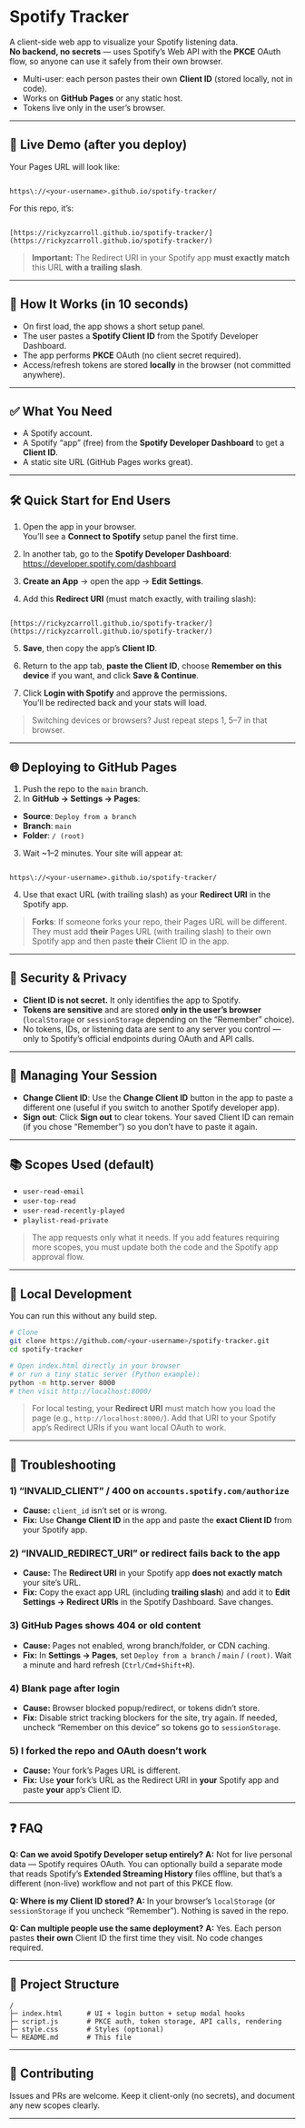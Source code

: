 # Spotify Tracker

A client-side web app to visualize your Spotify listening data.  
**No backend, no secrets** — uses Spotify’s Web API with the **PKCE** OAuth flow, so anyone can use it safely from their own browser.

- Multi-user: each person pastes their own **Client ID** (stored locally, not in code).
- Works on **GitHub Pages** or any static host.
- Tokens live only in the user’s browser.

---

## 🚀 Live Demo (after you deploy)

Your Pages URL will look like:

```

https\://<your-username>.github.io/spotify-tracker/

```

For this repo, it’s:

```

[https://rickyzcarroll.github.io/spotify-tracker/](https://rickyzcarroll.github.io/spotify-tracker/)

```

> **Important:** The Redirect URI in your Spotify app **must exactly match** this URL **with a trailing slash**.

---

## 🧠 How It Works (in 10 seconds)

- On first load, the app shows a short setup panel.
- The user pastes a **Spotify Client ID** from the Spotify Developer Dashboard.
- The app performs **PKCE** OAuth (no client secret required).
- Access/refresh tokens are stored **locally** in the browser (not committed anywhere).

---

## ✅ What You Need

- A Spotify account.
- A Spotify “app” (free) from the **Spotify Developer Dashboard** to get a **Client ID**.
- A static site URL (GitHub Pages works great).

---

## 🛠 Quick Start for **End Users**

1. Open the app in your browser.  
   You’ll see a **Connect to Spotify** setup panel the first time.

2. In another tab, go to the **Spotify Developer Dashboard**:  
   https://developer.spotify.com/dashboard

3. **Create an App** → open the app → **Edit Settings**.

4. Add this **Redirect URI** (must match exactly, with trailing slash):  
```

[https://rickyzcarroll.github.io/spotify-tracker/](https://rickyzcarroll.github.io/spotify-tracker/)

```

5. **Save**, then copy the app’s **Client ID**.

6. Return to the app tab, **paste the Client ID**, choose **Remember on this device** if you want, and click **Save & Continue**.

7. Click **Login with Spotify** and approve the permissions.  
You’ll be redirected back and your stats will load.

> Switching devices or browsers? Just repeat steps 1, 5–7 in that browser.

---

## 🌐 Deploying to **GitHub Pages**

1. Push the repo to the `main` branch.
2. In **GitHub → Settings → Pages**:
- **Source**: `Deploy from a branch`
- **Branch**: `main`
- **Folder**: `/ (root)`
3. Wait ~1–2 minutes. Your site will appear at:
```

https\://<your-username>.github.io/spotify-tracker/

````
4. Use that exact URL (with trailing slash) as your **Redirect URI** in the Spotify app.

> **Forks**: If someone forks your repo, their Pages URL will be different. They must add **their** Pages URL (with trailing slash) to their own Spotify app and then paste **their** Client ID in the app.

---

## 🔐 Security & Privacy

- **Client ID is not secret.** It only identifies the app to Spotify.
- **Tokens are sensitive** and are stored **only in the user’s browser** (`localStorage` or `sessionStorage` depending on the “Remember” choice).
- No tokens, IDs, or listening data are sent to any server you control — only to Spotify’s official endpoints during OAuth and API calls.

---

## 🔄 Managing Your Session

- **Change Client ID**: Use the **Change Client ID** button in the app to paste a different one (useful if you switch to another Spotify developer app).
- **Sign out**: Click **Sign out** to clear tokens. Your saved Client ID can remain (if you chose “Remember”) so you don’t have to paste it again.

---

## 📚 Scopes Used (default)

- `user-read-email`
- `user-top-read`
- `user-read-recently-played`
- `playlist-read-private`

> The app requests only what it needs. If you add features requiring more scopes, you must update both the code and the Spotify app approval flow.

---

## 🧪 Local Development

You can run this without any build step.

```bash
# Clone
git clone https://github.com/<your-username>/spotify-tracker.git
cd spotify-tracker

# Open index.html directly in your browser
# or run a tiny static server (Python example):
python -m http.server 8000
# then visit http://localhost:8000/
````

> For local testing, your **Redirect URI** must match how you load the page (e.g., `http://localhost:8000/`). Add that URI to your Spotify app’s Redirect URIs if you want local OAuth to work.

---

## 🧯 Troubleshooting

### 1) “INVALID\_CLIENT” / 400 on `accounts.spotify.com/authorize`

* **Cause:** `client_id` isn’t set or is wrong.
* **Fix:** Use **Change Client ID** in the app and paste the **exact Client ID** from your Spotify app.

### 2) “INVALID\_REDIRECT\_URI” or redirect fails back to the app

* **Cause:** The **Redirect URI** in your Spotify app **does not exactly match** your site’s URL.
* **Fix:** Copy the exact app URL (including **trailing slash**) and add it to **Edit Settings → Redirect URIs** in the Spotify Dashboard. Save changes.

### 3) GitHub Pages shows 404 or old content

* **Cause:** Pages not enabled, wrong branch/folder, or CDN caching.
* **Fix:** In **Settings → Pages**, set `Deploy from a branch` / `main` / `(root)`. Wait a minute and hard refresh (`Ctrl/Cmd+Shift+R`).

### 4) Blank page after login

* **Cause:** Browser blocked popup/redirect, or tokens didn’t store.
* **Fix:** Disable strict tracking blockers for the site, try again. If needed, uncheck “Remember on this device” so tokens go to `sessionStorage`.

### 5) I forked the repo and OAuth doesn’t work

* **Cause:** Your fork’s Pages URL is different.
* **Fix:** Use **your** fork’s URL as the Redirect URI in **your** Spotify app and paste **your** app’s Client ID.

---

## ❓ FAQ

**Q: Can we avoid Spotify Developer setup entirely?**
**A:** Not for live personal data — Spotify requires OAuth. You can optionally build a separate mode that reads Spotify’s **Extended Streaming History** files offline, but that’s a different (non-live) workflow and not part of this PKCE flow.

**Q: Where is my Client ID stored?**
**A:** In your browser’s `localStorage` (or `sessionStorage` if you uncheck “Remember”). Nothing is saved in the repo.

**Q: Can multiple people use the same deployment?**
**A:** Yes. Each person pastes **their own** Client ID the first time they visit. No code changes required.

---

## 🧭 Project Structure

```
/
├─ index.html      # UI + login button + setup modal hooks
├─ script.js       # PKCE auth, token storage, API calls, rendering
├─ style.css       # Styles (optional)
└─ README.md       # This file
```

---

## 🤝 Contributing

Issues and PRs are welcome. Keep it client-only (no secrets), and document any new scopes clearly.

---
